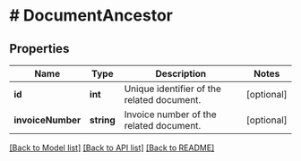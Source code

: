 # # DocumentAncestor

## Properties

Name | Type | Description | Notes
------------ | ------------- | ------------- | -------------
**id** | **int** | Unique identifier of the related document. | [optional]
**invoiceNumber** | **string** | Invoice number of the related document. | [optional]

[[Back to Model list]](../../README.md#models) [[Back to API list]](../../README.md#endpoints) [[Back to README]](../../README.md)
